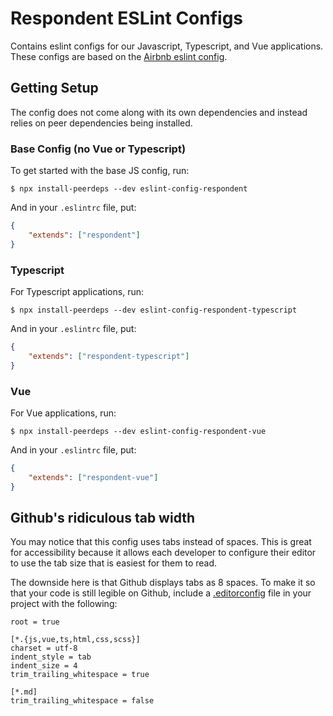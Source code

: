 # Respondent ESLint Configs

Contains eslint configs for our Javascript, Typescript, and Vue applications. These configs are based on the [Airbnb eslint config](https://github.com/airbnb/javascript).

## Getting Setup

The config does not come along with its own dependencies and instead relies on peer dependencies being installed. 

### Base Config (no Vue or Typescript)

To get started with the base JS config, run:

`$ npx install-peerdeps --dev eslint-config-respondent`

And in your `.eslintrc` file, put:

```json
{
	"extends": ["respondent"]
}
```

### Typescript

For Typescript applications, run:

`$ npx install-peerdeps --dev eslint-config-respondent-typescript`

And in your `.eslintrc` file, put:

```json
{
	"extends": ["respondent-typescript"]
}
```

### Vue

For Vue applications, run:

`$ npx install-peerdeps --dev eslint-config-respondent-vue`

And in your `.eslintrc` file, put:

```json
{
	"extends": ["respondent-vue"]
}
```

## Github's ridiculous tab width

You may notice that this config uses tabs instead of spaces. This is great for accessibility because it allows each developer to configure their editor to use the tab size that is easiest for them to read. 

The downside here is that Github displays tabs as 8 spaces. To make it so that your code is still legible on Github, include a [.editorconfig](https://editorconfig.org/) file in your project with the following:

```
root = true

[*.{js,vue,ts,html,css,scss}]
charset = utf-8
indent_style = tab
indent_size = 4
trim_trailing_whitespace = true

[*.md]
trim_trailing_whitespace = false
```
